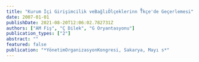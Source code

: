```yaml
---
title: "Kurum İçi Girişimcilik veBağlıÖlçeklerinn T̈̊kçe'de Geçerlemesi"
date: 2007-01-01
publishDate: 2021-08-20T12:06:02.782731Z
authors: ["AM Fiş", "Ç Dilek", "G Oryantasyonu"]
publication_types: ["2"]
abstract: ""
featured: false
publication: "*YönetimOrganizasyonKongresi, Sakarya, Mayı s*"
---
```



